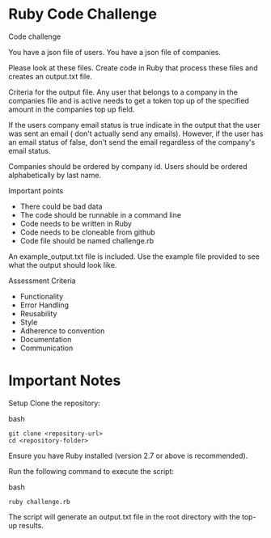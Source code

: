 # Ruby Code Challenge

Code challenge

  You have a json file of users.
  You have a json file of companies.

  Please look at these files.
  Create code in Ruby that process these files and creates an
  output.txt file.

  Criteria for the output file.
  Any user that belongs to a company in the companies file and is active
  needs to get a token top up of the specified amount in the companies top up
  field.

  If the users company email status is true indicate in the output that the
  user was sent an email ( don't actually send any emails).
  However, if the user has an email status of false, don't send the email
  regardless of the company's email status.

  Companies should be ordered by company id.
  Users should be ordered alphabetically by last name.

  Important points
  - There could be bad data
  - The code should be runnable in a command line
  - Code needs to be written in Ruby
  - Code needs to be cloneable from github
  - Code file should be named challenge.rb

  An example_output.txt file is included.
  Use the example file provided to see what the output should look like.

  Assessment Criteria
  - Functionality
  - Error Handling
  - Reusability
  - Style
  - Adherence to convention
  - Documentation
  - Communication

# Important Notes

Setup
Clone the repository:

bash
```
git clone <repository-url>
cd <repository-folder>
```

Ensure you have Ruby installed (version 2.7 or above is recommended).


Run the following command to execute the script:

bash
```
ruby challenge.rb
```

The script will generate an output.txt file in the root directory with the top-up results.
